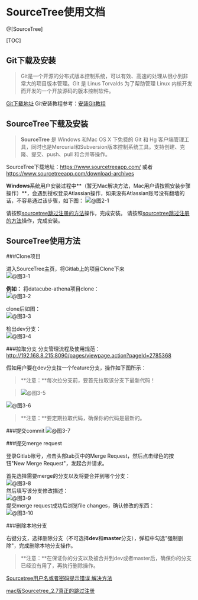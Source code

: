 # SourceTree使用文档

@[SourceTree]

[TOC]

## Git下载及安装

>Git是一个开源的分布式版本控制系统，可以有效、高速的处理从很小到非常大的项目版本管理。Git 是 Linus Torvalds 为了帮助管理 Linux 内核开发而开发的一个开放源码的版本控制软件。

[Git下载地址](https://git-scm.com/downloads)
Git安装教程参考：[安装Git教程](https://www.liaoxuefeng.com/wiki/0013739516305929606dd18361248578c67b8067c8c017b000/00137396287703354d8c6c01c904c7d9ff056ae23da865a000)

## SourceTree下载及安装

> **SourceTree** 是 Windows 和Mac OS X 下免费的 Git 和 Hg 客户端管理工具，同时也是Mercurial和Subversion版本控制系统工具。支持创建、克隆、提交、push、pull 和合并等操作。

SourceTree下载地址：https://www.sourcetreeapp.com/ 或者 https://www.sourcetreeapp.com/download-archives

**Windows**系统用户安装过程中**（暂无Mac解决方法，Mac用户请按照安装步骤操作）**，会遇到授权登录Atlassian操作，如果没有Atlassian账号没有翻墙的话，不容易通过该步骤，如下图：
![@图2-1](https://images2017.cnblogs.com/blog/1135985/201801/1135985-20180104130310737-2100428098.png)
<br/>

请按照[sourcetree跳过注册的方法](https://www.cnblogs.com/lucio110/p/8192792.html)操作，完成安装。
请按照[sourcetree跳过注册的方法](https://blog.csdn.net/weixin_41394654/article/details/104726290)操作，完成安装。

## SourceTree使用方法

###Clone项目

进入SourceTree主页，将Gitlab上的项目Clone下来
<br/>
![@图3-1](./1523327988975.png)
<br/>


**例如：**
将datacube-athena项目clone：
<br/>
![@图3-2](./1523328203843.png)
<br/>

clone后如图：
<br/>
![@图3-3](./1523328418487.png)
<br/>

检出dev分支：
<br/>
![@图3-4](./1523328666587.png)
<br/>


###拉取分支
分支管理流程及使用规范：http://192.168.8.215:8090/pages/viewpage.action?pageId=2785368

假如用户要在dev分支拉一个feature分支，操作如下图所示：
>**注意：**每次拉分支前，要首先拉取该分支下最新代码！

>![@图3-5](./1523329540449.png)

![@图3-6](./1523328939324.png)
<br/>

>**注意：**要定期拉取代码，确保你的代码是最新的。

###提交commit
![@图3-7](./1523329961716.png)

###提交merge request

登录Gitlab账号，点击头部tab页中的Merge Request，然后点击绿色的按钮"New Merge Request"，发起合并请求。

首先选择需要merge的分支以及将要合并到哪个分支：
<br/>
![@图3-8](./1523330319146.png)
<br/>
然后填写该分支修改描述：
<br/>
![@图3-9](./1523330494421.png)
<br/>
提交merge request成功后浏览file changes，确认修改的东西：
<br/>
![@图3-10](./1523333060865.png)


###删除本地分支

右键分支，选择删除分支（不可选择**dev**和**master**分支），弹框中勾选"强制删除"，完成删除本地分支操作。
>**注意：**在保证你的分支以及被合并到dev或者master后，确保你的分支已经没有用了，再执行删除操作。




[Sourcetree用户名或者密码提示错误 解决方法](https://blog.csdn.net/RedaTao/article/details/95060319)

[mac版Sourcetree_2.7真正的跳过注册](https://www.jianshu.com/p/e9b398cdbae5)